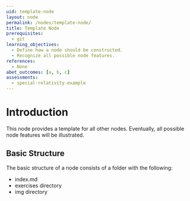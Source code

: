 ```yaml
---
uid: template-node
layout: node
permalink: /nodes/template-node/
title: Template Node
prerequisites:
  - git
learning_objectives:
  - Define how a node should be constructed.
  - Recognize all possible node features.
references:
  - None
abet_outcomes: [a, b, c]
assessments: 
  - special-relativity-example
---
```


# Introduction

This node provides a template for all other nodes. Eventually, all
possible node features will be illustrated.

## Basic Structure

The basic structure of a node consists of a folder with 
the following:

- index.md
- exercises directory
- img directory


